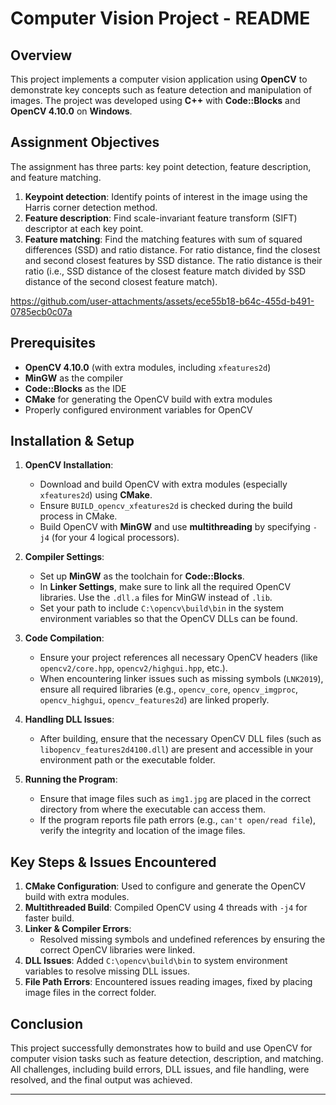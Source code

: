 # Computer Vision Project - README
 
## Overview
This project implements a computer vision application using **OpenCV** to demonstrate key concepts such as feature detection and manipulation of images. The project was developed using **C++** with **Code::Blocks** and **OpenCV 4.10.0** on **Windows**.

## Assignment Objectives
The assignment has three parts: key point detection, feature description, and feature matching.

1. **Keypoint detection**: Identify points of interest in the image using the Harris corner detection method. 
2. **Feature description**: Find scale-invariant feature transform (SIFT) descriptor at each key point. 
3. **Feature matching**: Find the matching features with sum of squared differences (SSD) and ratio distance. For ratio distance, find the closest and second closest features by SSD distance. The ratio distance is their ratio (i.e., SSD distance of the closest feature match divided by SSD distance of the second closest feature match).




https://github.com/user-attachments/assets/ece55b18-b64c-455d-b491-0785ecb0c07a



## Prerequisites
- **OpenCV 4.10.0** (with extra modules, including `xfeatures2d`)
- **MinGW** as the compiler
- **Code::Blocks** as the IDE
- **CMake** for generating the OpenCV build with extra modules
- Properly configured environment variables for OpenCV

## Installation & Setup

1. **OpenCV Installation**:
   - Download and build OpenCV with extra modules (especially `xfeatures2d`) using **CMake**.
   - Ensure `BUILD_opencv_xfeatures2d` is checked during the build process in CMake.
   - Build OpenCV with **MinGW** and use **multithreading** by specifying `-j4` (for your 4 logical processors).

2. **Compiler Settings**:
   - Set up **MinGW** as the toolchain for **Code::Blocks**.
   - In **Linker Settings**, make sure to link all the required OpenCV libraries. Use the `.dll.a` files for MinGW instead of `.lib`.
   - Set your path to include `C:\opencv\build\bin` in the system environment variables so that the OpenCV DLLs can be found.

3. **Code Compilation**:
   - Ensure your project references all necessary OpenCV headers (like `opencv2/core.hpp`, `opencv2/highgui.hpp`, etc.).
   - When encountering linker issues such as missing symbols (`LNK2019`), ensure all required libraries (e.g., `opencv_core`, `opencv_imgproc`, `opencv_highgui`, `opencv_features2d`) are linked properly.

4. **Handling DLL Issues**:
   - After building, ensure that the necessary OpenCV DLL files (such as `libopencv_features2d4100.dll`) are present and accessible in your environment path or the executable folder.

5. **Running the Program**:
   - Ensure that image files such as `img1.jpg` are placed in the correct directory from where the executable can access them.
   - If the program reports file path errors (e.g., `can't open/read file`), verify the integrity and location of the image files.

## Key Steps & Issues Encountered
1. **CMake Configuration**: Used to configure and generate the OpenCV build with extra modules.
2. **Multithreaded Build**: Compiled OpenCV using 4 threads with `-j4` for faster build.
3. **Linker & Compiler Errors**:
   - Resolved missing symbols and undefined references by ensuring the correct OpenCV libraries were linked.
4. **DLL Issues**: Added `C:\opencv\build\bin` to system environment variables to resolve missing DLL issues.
5. **File Path Errors**: Encountered issues reading images, fixed by placing image files in the correct folder.

## Conclusion
This project successfully demonstrates how to build and use OpenCV for computer vision tasks such as feature detection, description, and matching. All challenges, including build errors, DLL issues, and file handling, were resolved, and the final output was achieved.

---

